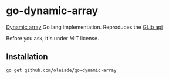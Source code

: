 go-dynamic-array
================

[Dynamic array](http://en.wikipedia.org/wiki/Dynamic_array) Go lang implementation.
Reproduces the [GLib api](http://www.gtk.org/api/2.6/glib/glib-Arrays.html)

Before you ask, it's under MIT license.

## Installation

```shell
go get github.com/oleiade/go-dynamic-array
```
